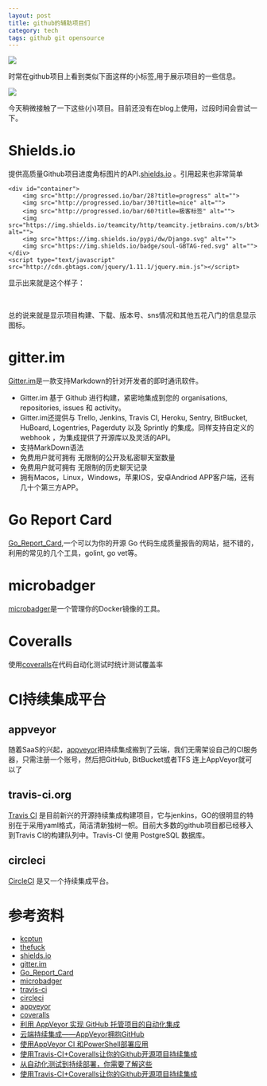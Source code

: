 ```yaml
---
layout: post
title: github的辅助项目们
category: tech
tags: github git opensource
---
```


![](http://7vigrt.com1.z0.glb.clouddn.com/blog/pic/201702/github.jpg)

时常在github项目上看到类似下面这样的小标签,用于展示项目的一些信息。

![](http://7vigrt.com1.z0.glb.clouddn.com/blog/pic/201702/20170221202753.jpg)

今天稍微接触了一下这些(小)项目。目前还没有在blog上使用，过段时间会尝试一下。

# Shields.io

提供高质量Github项目进度角标图片的API.[shields.io][shields.io] 。引用起来也非常简单

    <div id="container">
        <img src="http://progressed.io/bar/28?title=progress" alt="">
        <img src="http://progressed.io/bar/30?title=nice" alt="">
        <img src="http://progressed.io/bar/60?title=极客标签" alt="">
        <img src="https://img.shields.io/teamcity/http/teamcity.jetbrains.com/s/bt345.svg" alt="">
        <img src="https://img.shields.io/pypi/dw/Django.svg" alt="">
        <img src="https://img.shields.io/badge/soul-GBTAG-red.svg" alt="">
    </div>
    <script type="text/javascript" src="http://cdn.gbtags.com/jquery/1.11.1/jquery.min.js"></script>



显示出来就是这个样子：

<div id="container">
    <img src="http://progressed.io/bar/28?title=progress" alt="">
    <img src="http://progressed.io/bar/30?title=nice" alt="">
    <img src="http://progressed.io/bar/60?title=极客标签" alt="">
    <img src="https://img.shields.io/teamcity/http/teamcity.jetbrains.com/s/bt345.svg" alt="">
    <img src="https://img.shields.io/pypi/dw/Django.svg" alt="">
    <img src="https://img.shields.io/badge/soul-GBTAG-red.svg" alt="">
</div>
<script type="text/javascript" src="http://cdn.gbtags.com/jquery/1.11.1/jquery.min.js"></script>

总的说来就是显示项目构建、下载、版本号、sns情况和其他五花八门的信息显示图标。

# gitter.im

[Gitter.im][gitter.im]是一款支持Markdown的针对开发者的即时通讯软件。

* Gitter.im 基于 Github 进行构建，紧密地集成到您的 organisations, repositories, issues 和 activity。
* Gitter.im还提供与 Trello, Jenkins, Travis CI, Heroku, Sentry, BitBucket, HuBoard, Logentries, Pagerduty 以及 Sprintly 的集成。同样支持自定义的 webhook ，为集成提供了开源库以及灵活的API。
* 支持MarkDown语法
* 免费用户就可拥有 无限制的公开及私密聊天室数量
* 免费用户就可拥有 无限制的历史聊天记录
* 拥有Macos，Linux，Windows，苹果IOS，安卓Andriod APP客户端，还有几十个第三方APP。

# Go Report Card

[Go_Report_Card][Go_Report_Card],一个可以为你的开源 Go 代码生成质量报告的网站，挺不错的，利用的常见的几个工具，golint, go vet等。

# microbadger

[microbadger][microbadger]是一个管理你的Docker镜像的工具。

# Coveralls

使用[coveralls][coveralls]在代码自动化测试时统计测试覆盖率

# CI持续集成平台

## appveyor

随着SaaS的兴起，[appveyor][appveyor]把持续集成搬到了云端，我们无需架设自己的CI服务器，只需注册一个账号，然后把GitHub, BitBucket或者TFS 连上AppVeyor就可以了

## travis-ci.org

[Travis CI][travis-ci] 是目前新兴的开源持续集成构建项目，它与jenkins，GO的很明显的特别在于采用yaml格式，简洁清新独树一帜。目前大多数的github项目都已经移入到Travis CI的构建队列中。Travis-CI 使用 PostgreSQL 数据库。

## circleci

[CircleCI][circleci] 是又一个持续集成平台。

# 参考资料

* [kcptun][kcptun]
* [thefuck][thefuck]
* [shields.io][shields.io]
* [gitter.im][gitter.im]
* [Go_Report_Card][Go_Report_Card]
* [microbadger][microbadger]
* [travis-ci][travis-ci]
* [circleci][circleci]
* [appveyor][appveyor]
* [coveralls][coveralls]
* [利用 AppVeyor 实现 GitHub 托管项目的自动化集成](http://www.gulu-dev.com/post/2015-05-01-appveyor-ci)
* [云端持续集成——AppVeyor拥抱GitHub](http://www.cnblogs.com/henryzhu/p/contentious-integration-with-appveyor.html)
* [使用AppVeyor CI 和PowerShell部署应用](http://www.infoq.com/cn/articles/AppVeyor-CI?utm_campaign=infoq_content&utm_source=infoq&utm_medium=feed&utm_term=global)
* [使用Travis-CI+Coveralls让你的Github开源项目持续集成](http://www.tuicool.com/articles/VR3a2ar)
* [从自动化测试到持续部署，你需要了解这些](https://www.diycode.cc/topics/128)
* [使用Travis-CI+Coveralls让你的Github开源项目持续集成](http://div.io/topic/1674)

[shields.io]: http://shields.io
[kcptun]: https://github.com/xtaci/kcptun/blob/master/README-CN.md
[thefuck]: https://github.com/nvbn/thefuck
[gitter.im]: https://gitter.im
[Go_Report_Card]: https://goreportcard.com
[microbadger]: https://microbadger.com
[travis-ci]: https://travis-ci.org/getting_started
[appveyor]: https://www.appveyor.com
[circleci]: https://circleci.com
[coveralls]: https://coveralls.io
